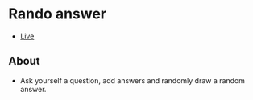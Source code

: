 # Rando answer #
* [Live](https://onion-kamil.github.io/js-training/random-answer/)

## About ##
* Ask yourself a question, add answers and randomly draw a random answer.